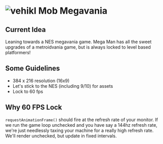 # ![vehikl](https://avatars.githubusercontent.com/u/6425636?s=32) Mob Megavania

## Current Idea

Leaning towards a NES megavania game. Mega Man has all the sweet upgrades of a metroidvania game, but is always locked to level based platformers!

## Some Guidelines

- 384 x 216 resolution (16x9)
- Let's stick to the NES (including 9/10) for assets
- Lock to 60 fps

## Why 60 FPS Lock

`requestAnimationFrame()` should fire at the refresh rate of your monitor. If we run the game loop unchecked and you have say a 144hz refresh rate, we're just needlessly taxing your machine for a really high refresh rate. We'll render unchecked, but update in fixed intervals.
